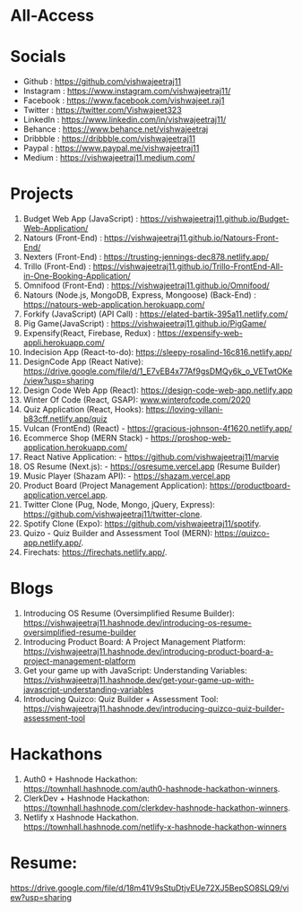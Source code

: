 # All-Access

# Socials     
- Github : https://github.com/vishwajeetraj11
- Instagram : https://www.instagram.com/vishwajeetraj11/
- Facebook : https://www.facebook.com/vishwajeet.raj1
- Twitter : https://twitter.com/Vishwajeet323
- LinkedIn : https://www.linkedin.com/in/vishwajeetraj11/
- Behance : https://www.behance.net/vishwajeetraj
- Dribbble : https://dribbble.com/vishwajeetraj11
- Paypal : https://www.paypal.me/vishwajeetraj11  
- Medium : https://vishwajeetraj11.medium.com/  
   
# Projects
1.  Budget Web App (JavaScript) : https://vishwajeetraj11.github.io/Budget-Web-Application/
2.  Natours (Front-End) : https://vishwajeetraj11.github.io/Natours-Front-End/
3.  Nexters (Front-End) : https://trusting-jennings-dec878.netlify.app/
4.  Trillo (Front-End) : https://vishwajeetraj11.github.io/Trillo-FrontEnd-All-in-One-Booking-Application/
5.  Omnifood (Front-End) : https://vishwajeetraj11.github.io/Omnifood/
6.  Natours (Node.js, MongoDB, Express, Mongoose) (Back-End) : https://natours-web-application.herokuapp.com/
7.  Forkify (JavaScript) (API Call) : https://elated-bartik-395a11.netlify.com/
8.  Pig Game(JavaScript) : https://vishwajeetraj11.github.io/PigGame/ 
9.  Expensify(React, Firebase, Redux) : https://expensify-web-appli.herokuapp.com/
10. Indecision App (React-to-do): https://sleepy-rosalind-16c816.netlify.app/
11. DesignCode App (React Native): https://drive.google.com/file/d/1_E7vEB4x77Af9gsDMQy6k_o_VETwtOKe/view?usp=sharing
12. Design Code Web App (React): https://design-code-web-app.netlify.app
13. Winter Of Code (React, GSAP): www.winterofcode.com/2020
14. Quiz Application (React, Hooks): https://loving-villani-b83cff.netlify.app/quiz
15. Vulcan (FrontEnd) (React) - https://gracious-johnson-4f1620.netlify.app/  
16. Ecommerce Shop (MERN Stack) - https://proshop-web-application.herokuapp.com/  
17. React Native Application: - https://github.com/vishwajeetraj11/marvie  
18. OS Resume (Next.js): - https://osresume.vercel.app (Resume Builder)
19. Music Player (Shazam API): - https://shazam.vercel.app
20. Product Board (Project Management Application): https://productboard-application.vercel.app. 
21. Twitter Clone (Pug, Node, Mongo, jQuery, Express): https://github.com/vishwajeetraj11/twitter-clone.   
22. Spotify Clone (Expo): https://github.com/vishwajeetraj11/spotify. 
23. Quizo - Quiz Builder and Assessment Tool (MERN): https://quizco-app.netlify.app/. 
24. Firechats: https://firechats.netlify.app/. 

# Blogs
1. Introducing OS Resume (Oversimplified Resume Builder):  
   https://vishwajeetraj11.hashnode.dev/introducing-os-resume-oversimplified-resume-builder  
2. Introducing Product Board: A Project Management Platform:   
   https://vishwajeetraj11.hashnode.dev/introducing-product-board-a-project-management-platform
3. Get your game up with JavaScript: Understanding Variables:  
   https://vishwajeetraj11.hashnode.dev/get-your-game-up-with-javascript-understanding-variables
4. Introducing Quizco: Quiz Builder + Assessment Tool:  
   https://vishwajeetraj11.hashnode.dev/introducing-quizco-quiz-builder-assessment-tool

# Hackathons  
1. Auth0 + Hashnode Hackathon:  
   https://townhall.hashnode.com/auth0-hashnode-hackathon-winners. 
2. ClerkDev + Hashnode Hackathon:   
   https://townhall.hashnode.com/clerkdev-hashnode-hackathon-winners.  
3. Netlify x Hashnode Hackathon.   
   https://townhall.hashnode.com/netlify-x-hashnode-hackathon-winners

# Resume:  
https://drive.google.com/file/d/18m41V9sStuDtjvEUe72XJ5BepSO8SLQ9/view?usp=sharing

